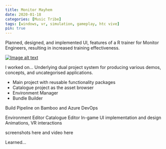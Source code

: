 ```yaml
---
title: Monitor Mayhem
date: 2020-01-18
categories: [Music Tribe]
tags: [windows, vr, simulation, gameplay, htc vive]
pin: true
---
```


Planned, designed, and implemented UI, features of a R trainer for Monitor Engineers, resulting in increased training effectiveness.

[![Image alt text](https://img.youtube.com/vi/3H3N3wM3pHc/0.jpg)](https://www.youtube.com/watch?v=3H3N3wM3pHc)

I worked on...
Underlying dual project system for producing various demos, concepts, and uncategorised applications.
- Main project with reusable functionality packages
- Catalogue project as the asset browser
- Environment Manager
- Bundle Builder

Build Pipeline on Bamboo and Azure DevOps

Environment Editor
Catalogue Editor
In-game UI implementation and design
Animations, VR interactions

screenshots here and video here

Learned...

